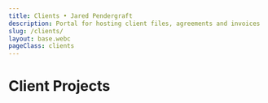 ```yaml
---
title: Clients • Jared Pendergraft
description: Portal for hosting client files, agreements and invoices
slug: /clients/
layout: base.webc
pageClass: clients
---
```


# Client Projects

<client webc:for="client of this.clients" :item="client"></client>
